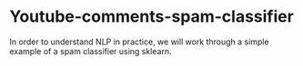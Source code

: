 # Youtube-comments-spam-classifier
In order to understand NLP in practice, we will work through a simple example of a spam classifier using sklearn.
